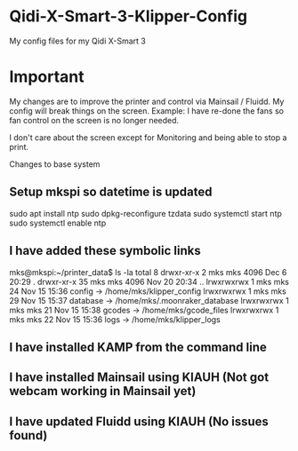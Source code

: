 # Qidi-X-Smart-3-Klipper-Config
My config files for my Qidi X-Smart 3

# Important
My changes are to improve the printer and control via Mainsail / Fluidd. 
My config will break things on the screen.
Example: I have re-done the fans so fan control on the screen is no longer needed.

I don't care about the screen except for Monitoring and being able to stop a print.

Changes to base system

## Setup mkspi so datetime is updated
sudo apt install ntp
sudo dpkg-reconfigure tzdata
sudo systemctl start ntp
sudo systemctl enable ntp

## I have added these symbolic links
mks@mkspi:~/printer_data$ ls -la
total 8
drwxr-xr-x  2 mks mks 4096 Dec  6 20:29 .
drwxr-xr-x 35 mks mks 4096 Nov 20 20:34 ..
lrwxrwxrwx  1 mks mks   24 Nov 15 15:36 config -> /home/mks/klipper_config
lrwxrwxrwx  1 mks mks   29 Nov 15 15:37 database -> /home/mks/.moonraker_database
lrwxrwxrwx  1 mks mks   21 Nov 15 15:38 gcodes -> /home/mks/gcode_files
lrwxrwxrwx  1 mks mks   22 Nov 15 15:36 logs -> /home/mks/klipper_logs

## I have installed KAMP from the command line

## I have installed Mainsail using KIAUH (Not got webcam working in Mainsail yet)

## I have updated Fluidd using KIAUH (No issues found)

